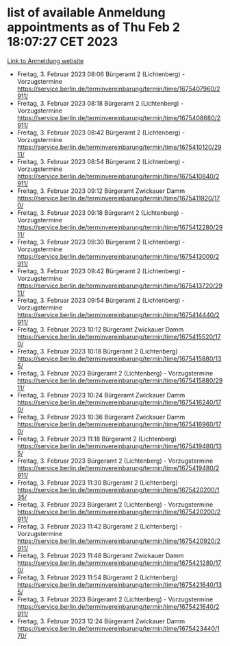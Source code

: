 # list of available Anmeldung appointments as of Thu Feb  2 18:07:27 CET 2023
[Link to Anmeldung website](https://service.berlin.de/terminvereinbarung/termin/tag.php?termin=0&anliegen[]=120686&dienstleisterlist=122210,122217,327316,122219,327312,122227,327314,122231,327346,122243,327348,122252,329742,122260,329745,122262,329748,122254,329751,122271,327278,122273,327274,122277,327276,330436,122280,327294,122282,327290,122284,327292,327539,122291,327270,122285,327266,122286,327264,122296,327268,150230,329760,122301,327282,122297,327286,122294,327284,122312,329763,122314,329775,122304,327330,122311,327334,122309,327332,122281,327352,122279,329772,122276,327324,122274,327326,122267,329766,122246,327318,122251,327320,122257,327322,122208,327298,122226,327300,121362,121364&herkunft=http%3A%2F%2Fservice.berlin.de%2Fdienstleistung%2F120686%2F)
- Freitag, 3. Februar 2023 08:06 Bürgeramt 2 (Lichtenberg) - Vorzugstermine https://service.berlin.de/terminvereinbarung/termin/time/1675407960/2911/
- Freitag, 3. Februar 2023 08:18 Bürgeramt 2 (Lichtenberg) - Vorzugstermine https://service.berlin.de/terminvereinbarung/termin/time/1675408680/2911/
- Freitag, 3. Februar 2023 08:42 Bürgeramt 2 (Lichtenberg) - Vorzugstermine https://service.berlin.de/terminvereinbarung/termin/time/1675410120/2911/
- Freitag, 3. Februar 2023 08:54 Bürgeramt 2 (Lichtenberg) - Vorzugstermine https://service.berlin.de/terminvereinbarung/termin/time/1675410840/2911/
- Freitag, 3. Februar 2023 09:12 Bürgeramt Zwickauer Damm https://service.berlin.de/terminvereinbarung/termin/time/1675411920/170/
- Freitag, 3. Februar 2023 09:18 Bürgeramt 2 (Lichtenberg) - Vorzugstermine https://service.berlin.de/terminvereinbarung/termin/time/1675412280/2911/
- Freitag, 3. Februar 2023 09:30 Bürgeramt 2 (Lichtenberg) - Vorzugstermine https://service.berlin.de/terminvereinbarung/termin/time/1675413000/2911/
- Freitag, 3. Februar 2023 09:42 Bürgeramt 2 (Lichtenberg) - Vorzugstermine https://service.berlin.de/terminvereinbarung/termin/time/1675413720/2911/
- Freitag, 3. Februar 2023 09:54 Bürgeramt 2 (Lichtenberg) - Vorzugstermine https://service.berlin.de/terminvereinbarung/termin/time/1675414440/2911/
- Freitag, 3. Februar 2023 10:12 Bürgeramt Zwickauer Damm https://service.berlin.de/terminvereinbarung/termin/time/1675415520/170/
- Freitag, 3. Februar 2023 10:18 Bürgeramt 2 (Lichtenberg) https://service.berlin.de/terminvereinbarung/termin/time/1675415880/135/
- Freitag, 3. Februar 2023  Bürgeramt 2 (Lichtenberg) - Vorzugstermine https://service.berlin.de/terminvereinbarung/termin/time/1675415880/2911/
- Freitag, 3. Februar 2023 10:24 Bürgeramt Zwickauer Damm https://service.berlin.de/terminvereinbarung/termin/time/1675416240/170/
- Freitag, 3. Februar 2023 10:36 Bürgeramt Zwickauer Damm https://service.berlin.de/terminvereinbarung/termin/time/1675416960/170/
- Freitag, 3. Februar 2023 11:18 Bürgeramt 2 (Lichtenberg) https://service.berlin.de/terminvereinbarung/termin/time/1675419480/135/
- Freitag, 3. Februar 2023  Bürgeramt 2 (Lichtenberg) - Vorzugstermine https://service.berlin.de/terminvereinbarung/termin/time/1675419480/2911/
- Freitag, 3. Februar 2023 11:30 Bürgeramt 2 (Lichtenberg) https://service.berlin.de/terminvereinbarung/termin/time/1675420200/135/
- Freitag, 3. Februar 2023  Bürgeramt 2 (Lichtenberg) - Vorzugstermine https://service.berlin.de/terminvereinbarung/termin/time/1675420200/2911/
- Freitag, 3. Februar 2023 11:42 Bürgeramt 2 (Lichtenberg) - Vorzugstermine https://service.berlin.de/terminvereinbarung/termin/time/1675420920/2911/
- Freitag, 3. Februar 2023 11:48 Bürgeramt Zwickauer Damm https://service.berlin.de/terminvereinbarung/termin/time/1675421280/170/
- Freitag, 3. Februar 2023 11:54 Bürgeramt 2 (Lichtenberg) https://service.berlin.de/terminvereinbarung/termin/time/1675421640/135/
- Freitag, 3. Februar 2023  Bürgeramt 2 (Lichtenberg) - Vorzugstermine https://service.berlin.de/terminvereinbarung/termin/time/1675421640/2911/
- Freitag, 3. Februar 2023 12:24 Bürgeramt Zwickauer Damm https://service.berlin.de/terminvereinbarung/termin/time/1675423440/170/
